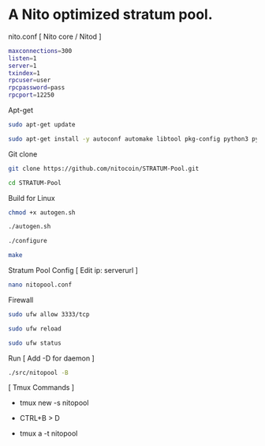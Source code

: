 # A Nito optimized stratum pool.


nito.conf [ Nito core / Nitod ]
```bash
maxconnections=300
listen=1
server=1
txindex=1
rpcuser=user
rpcpassword=pass
rpcport=12250
```


Apt-get
```bash
sudo apt-get update

sudo apt-get install -y autoconf automake libtool pkg-config python3 python3-pip build-essential libssl-dev git yasm libzmq3-dev pkgconf git tmux nano
```
Git clone
```bash
git clone https://github.com/nitocoin/STRATUM-Pool.git

cd STRATUM-Pool
```
Build for Linux
```bash
chmod +x autogen.sh

./autogen.sh

./configure

make
```
Stratum Pool Config [ Edit ip: serverurl ]
```bash
nano nitopool.conf
```

Firewall
```bash
sudo ufw allow 3333/tcp

sudo ufw reload

sudo ufw status
```

Run [ Add -D for daemon ]
```bash
./src/nitopool -B
```

[ Tmux Commands ]
* tmux new -s nitopool

* CTRL+B > D

* tmux a -t nitopool

